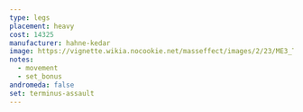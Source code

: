 ```yaml
---
type: legs
placement: heavy
cost: 14325
manufacturer: hahne-kedar
image: https://vignette.wikia.nocookie.net/masseffect/images/2/23/ME3_Terminus_Assault_Armor.png/revision/latest?cb=20120314195928
notes:
  - movement
  - set_bonus
andromeda: false
set: terminus-assault
---
```

